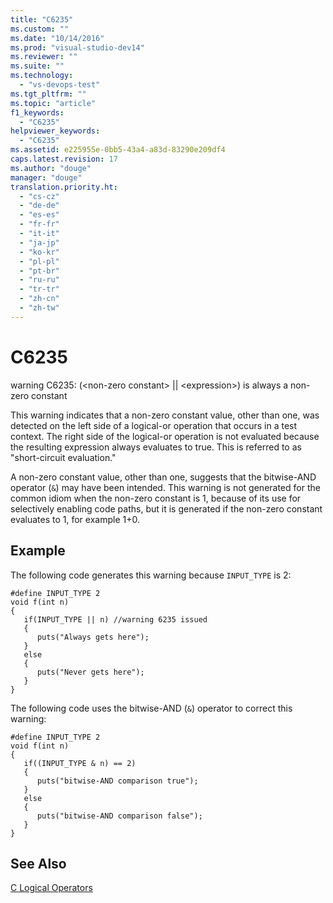 ```yaml
---
title: "C6235"
ms.custom: ""
ms.date: "10/14/2016"
ms.prod: "visual-studio-dev14"
ms.reviewer: ""
ms.suite: ""
ms.technology: 
  - "vs-devops-test"
ms.tgt_pltfrm: ""
ms.topic: "article"
f1_keywords: 
  - "C6235"
helpviewer_keywords: 
  - "C6235"
ms.assetid: e225955e-0bb5-43a4-a83d-83290e209df4
caps.latest.revision: 17
ms.author: "douge"
manager: "douge"
translation.priority.ht: 
  - "cs-cz"
  - "de-de"
  - "es-es"
  - "fr-fr"
  - "it-it"
  - "ja-jp"
  - "ko-kr"
  - "pl-pl"
  - "pt-br"
  - "ru-ru"
  - "tr-tr"
  - "zh-cn"
  - "zh-tw"
---
```

# C6235
warning C6235: (\<non-zero constant> &#124;&#124; \<expression>) is always a non-zero constant  
  
 This warning indicates that a non-zero constant value, other than one, was detected on the left side of a logical-or operation that occurs in a test context. The right side of the logical-or operation is not evaluated because the resulting expression always evaluates to true. This is referred to as "short-circuit evaluation."  
  
 A non-zero constant value, other than one, suggests that the bitwise-AND operator (`&`) may have been intended. This warning is not generated for the common idiom when the non-zero constant is 1, because of its use for selectively enabling code paths, but it is generated if the non-zero constant evaluates to 1, for example 1+0.  
  
## Example  
 The following code generates this warning because `INPUT_TYPE` is 2:  
  
```  
#define INPUT_TYPE 2  
void f(int n)  
{  
   if(INPUT_TYPE || n) //warning 6235 issued  
   {  
      puts("Always gets here");  
   }  
   else  
   {  
      puts("Never gets here");  
   }  
}  
```  
  
 The following code uses the bitwise-AND (`&`) operator to correct this warning:  
  
```  
#define INPUT_TYPE 2  
void f(int n)  
{  
   if((INPUT_TYPE & n) == 2)  
   {  
      puts("bitwise-AND comparison true");  
   }  
   else  
   {  
      puts("bitwise-AND comparison false");  
   }  
}  
```  
  
## See Also  
 [C Logical Operators](../Topic/C%20Logical%20Operators.md)